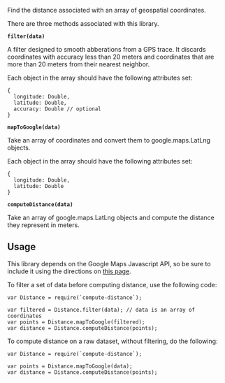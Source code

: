 Find the distance associated with an array of geospatial coordinates.

There are three methods associated with this library.

**`filter(data)`**

A filter designed to smooth abberations from a GPS trace. It discards
coordinates with accuracy less than 20 meters and coordinates that are more than
20 meters from their nearest neighbor.

Each object in the array should have the following attributes set:

    {
      longitude: Double,
      latitude: Double,
      accuracy: Double // optional
    }

**`mapToGoogle(data)`**

Take an array of coordinates and convert them to google.maps.LatLng objects.

Each object in the array should have the following attributes set:

    {
      longitude: Double,
      latitude: Double
    }

**`computeDistance(data)`**

Take an array of google.maps.LatLng objects and compute the distance they
represent in meters.

## Usage

This library depends on the Google Maps Javascript API, so be sure to include it
using the directions on [this page](https://developers.google.com/maps/documentation/javascript/).

To filter a set of data before computing distance, use the following code:

    var Distance = require(`compute-distance`);

    var filtered = Distance.filter(data); // data is an array of coordinates
    var points = Distance.mapToGoogle(filtered);
    var distance = Distance.computeDistance(points);

To compute distance on a raw dataset, without filtering, do the following:

    var Distance = require(`compute-distance`);

    var points = Distance.mapToGoogle(data);
    var distance = Distance.computeDistance(points);
